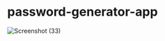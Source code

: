 # password-generator-app

![Screenshot (33)](https://user-images.githubusercontent.com/77637862/107865314-e16a2600-6e19-11eb-8177-fd19b2d56669.png)
